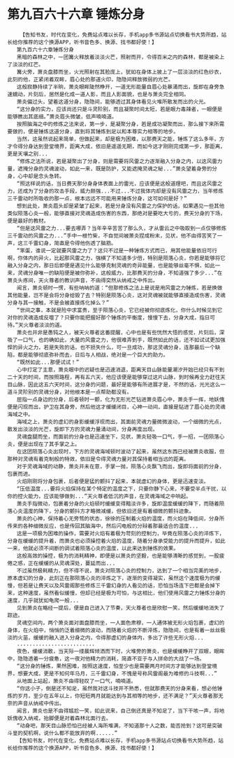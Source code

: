 # 第九百六十六章 锤炼分身
        【告知书友，时代在变化，免费站点难以长存，手机app多书源站点切换看书大势所趋，站长给你推荐的这个换源APP，听书音色多、换源、找书都好使！】
       第九百六十六章锤炼分身
       黑暗的森林之中，一团篝火释放着淡淡火芒，照射而开，令得百米之内的森林，都是被染上了淡淡的红芒。
       篝火旁，萧炎盘膝而坐，火光照射在其脸庞上，犹如在身体上披上了一层淡淡的红色纱衣，此刻的他，正紧闭着双眸，眉心处的那道火印，隐隐间释放微弱的光芒。
       这般寂静持续了半晌，萧炎眼眸陡然睁开，一道无形能量自眉心处暴涌而出，旋即在身旁急速蠕动，片刻后，居然是化成一道人影，而且人影面貌，也是与萧炎完全相同。
       萧炎偏过头，望着这道分身，隐隐间，能够透过其身体看见火堆所散发而出的火光。
       “这分身的实力，应该尚还只是斗灵阶别，而且凝聚时间太短，若是眼力毒辣者，一眼便是能够瞧出其底细。”萧炎眉头微皱，低声喃喃道。
       按照脑海之中的修炼之法来说，第一步，是凝聚分身，若是成功凝聚而出，那么接下来所需要做的，便是锤炼这道分身，直到将其锤炼到足以和本尊实力相等的地步。
       当然，这虽然说起来简单，但做起来，却是极为困难，以那费天之能，锤炼了这么多年，方才令得分身达到登堂境界，距离大成，依旧是遥遥无期，而如今这才刚刚完成第一步，那距离，更是天壤之别...
       “修炼之法所说，若是凝聚出了分身，则是需要将风雷之力逐渐融入分身之内，以这风雷力量，遮掩分身的灵魂波动，如此一来，既是防护，又能遮掩灵魂之秘...”萧炎望着身旁的分身，心中却是念头急转。
       “照这样说的话，当日费天那分身身体表面上的雷光，应该便是这般道理吧，而且这风雷之力，还成为了分身的攻击手段，威力颇强...不过...不过我体内却是没有风雷之力，当年修炼三千雷动时所吸收的那一点，根本远远不可能用来锤炼分身，这可如何是好？”
       想到此处，萧炎眉头却是紧皱了起来，若是分身没有风雷之力保护的话，如果遇见一些其他类似陨落心炎一般，能够直接对灵魂造成伤害的东西，那绝对是要吃大亏的，费天分身的下场，便是最好的教材。
       “但是这风雷之力...要去哪弄？当年辛辛苦苦了那么久，才从雷云之中吸取到一点仅够修炼三千雷动的风雷之力...”手中一根竹柴，不自觉间被萧炎捏成粉末，见状，他不由得苦笑了一声，这三千雷幻身，简直是令得他伤透了脑筋。
       “笨蛋，谁说一定就要风雷之力了？这只不过是一种锤炼方式而已，用其他能量依旧可行啊，你体内的异火，比起那风雷之力，强横了不知道多少倍，特别是陨落心炎，你若是能够将它融入分身之内，那日后即便是遇见什么能够克制灵魂的奇异能量，也是能够丝毫不惧，如此一来，灵魂分身唯一的缺陷便是被你弥补，这般威力，比那费天的分身，不知道强了多少...”在萧炎头疼间，天火尊者的教训声音，不由得突然从纳戒之中传出。
       闻言，萧炎顿时一愣，有些呐呐的道：“但那修炼之法上是说是用风雷之力锤炼，若是换做其他能量，岂不是会将分身给毁了去？特别是陨落心炎，这对灵魂被就能够直接造成伤害，灵魂分身与其一接触，不是会被直接炼化掉么？”
       “世间之事，本就是险中求富贵，至于陨落心炎，它已经被你彻底炼化，你什么时候见到它对你的灵魂造成反噬了？只要你能把握好那个锤炼的平衡度，慢慢下去，分身大成，指日可待。”天火尊者淡淡的道。
       萧炎也并非是愚钝之人，被天火尊者这番提醒，心中也是有些恍然大悟的感觉，片刻后，深吸了一口气，也的确如此，大量的风雷之力，他很难弄到手，既然如此的话，还不如试试更加强悍的异火之力，若是失败的话，也不损失什么，可一旦成功，那这灵魂分身，连那最后一个缺陷，都是能够彻底弥补而去，日后与人相战，绝对是一个巨大的助力。
       “既然如此...那便试试！”
       心中打定了主意，萧炎眼中的迟疑也是迅速消退，距离天目山脉能量潮汐开始已经只有不到二十天的时间，而按照路程，再有五六天，他应该便是能够穿过这片山脉，到时候再全力赶往天目山脉，因此这五六天时间，这分身的问题，最好是能够有所进展才是，不然的话，光光这么一道斗灵阶别的灵魂分身，对他根本是一点帮助都没有。
       屈指一点身边的分身，后者顿时一颤，化为无形光芒钻进萧炎眉心中，萧炎手一挥，地妖傀便是闪现而出，护卫在其身旁，然后他这才缓缓闭目，心神一动间，直接是钻进了眉心处的灵魂海域之中。
       海域之上，萧炎的虚幻的身影缓缓浮现而出，其面前灵魂力量微微波动，一个细微的光点，散发出淡淡的光芒，旋即下方的灵魂力量涌动间，分身再度出现。
       灵魂盘腿而坐，而面前的分身也是迅速坐下，见状，萧炎轻吸一口气，手一招，一团陨落心炎，便是出现在了其手掌之上。
       在这团陨落心炎出现时，下方的灵魂海域顿时波动了起来，虽然这东西已经被萧炎收服，但那种对灵魂有着克制般的特效，依旧是令得灵魂力量对其保持着相当远的距离。
       对于灵魂海域的动静，萧炎并未在意，手掌一抛，陨落心炎飘飞而出，旋即将面前的分身，包裹而进。
       火焰刚刚将分身包裹，后者便是猛的颤抖了起来，本就虚幻的身体，更是迅速变淡。
       “压低温度...要将火焰保持在某个特定的温度之下，只要你静下心来，不要受半点干扰，以你的控火能力，应该能够做到...”天火尊者低沉的声音，在灵魂海域之中响起。
       萧炎手指微动，包裹着分身的火焰顿时缓缓变得黯淡许多，旋即温度缓缓的降下，而随着陨落心炎温度的降下，分身的颤抖方才略微减缓，但依旧还是有着细微的颤抖迹象。
       萧炎的心神，保持着心无旁骛的状态，徐徐的压制着火焰的温度，而火焰在降低间，分身所传来的各种细微反应，也是传回其脑海中，然后闪电般的分辩着那最适合的温度...
       这是一项极为困难的操作，需要对火焰有着极为苛刻的控制力，毕竟在陨落心炎的淬炼下，分身在缓缓的提升着，而萧炎也必须操控着火焰的温度，随着分身承受能力的提升而提升，如此一来，他就必须不间断的调试着陨落心炎的温度，以此来达到锤炼的效果。
       这般高效的操控，极为的消耗精神，即便是以萧炎的坚毅，也是能够清晰的感觉到，一股疲倦之感，正在缓缓的从灵魂深处，蔓延而出...
       不过虽然极耗精力，但不得不说，萧炎对陨落心炎的控制力，达到了一个相当完美的地步，原本虚幻的分身，此刻正在那陨落心炎的淬炼之下，逐渐的变得凝实，虽然这个速度极为的缓慢，但若是让费天以及风雷阁那些修炼三千雷幻身的人看见的话，恐怕当场连下巴都是会掉下来，这种速度，虽然看似缓慢，但却已经是极为可怕，与这相比，他们使用风雷之力锤炼分身的速度，几乎就犹如龟爬一般...
       见到萧炎在略经一提后，便是自己进入了节奏，天火尊者也是欣慰一笑，然后缓缓地消失了踪迹。
       灵魂空间内，两个萧炎面对面盘膝而坐，一人面色肃穆，一人通体被无形火焰包裹，虚幻的身体，在火焰中，悄悄的泛着细微的波动，而随着火焰的不断淬炼，隐隐间，也是有着一丝丝极淡的火苗，缓缓的融入进入分身之内，令得那虚幻的身体内，多出了许些无形火焰...
       .........................
       夜色，缓缓消散，当天际一缕晨辉倾洒而下时，火堆旁的萧炎，也是缓缓睁开了双眼，眼眸中，隐隐透着一分疲惫，这一夜对他精力的消耗，简直不亚于与人拼命的大战了一场。
       “这分身的锤炼，果然困难，按照这速度，怕至少也是需要两月时间方才能够达到登堂境界，想要大成，更是不知何年马月，三千雷幻身，不愧是号称风雷阁最为难修的斗技啊...”
       从地面上站起，萧炎不由得轻叹了一口气，喃喃道。
       “你这小子，倒是还不知足，虽然我对这斗技并不熟悉，但就那费天的分身来看，想必他锤炼的岁月，至少在五年以上，你短短两月就能达到与其相等的地步，还不满足？”天火尊者那无奈的声音从纳戒中传出。
       闻言，萧炎也是不由得尴尬一笑，如此说来，自己倒还真是不知足了，当下干咳一声，将地妖傀收入纳戒，抬脚便是对着森林北面行去。
       “动身吧，那天目山脉恐怕已经被人海所堆满，不知道那十人之数，能否抢到？这可是突破斗皇的契机啊，说什么都不能放弃的啊......”
       【告知书友，时代在变化，免费站点难以长存，手机app多书源站点切换看书大势所趋，站长给你推荐的这个换源APP，听书音色多、换源、找书都好使！】